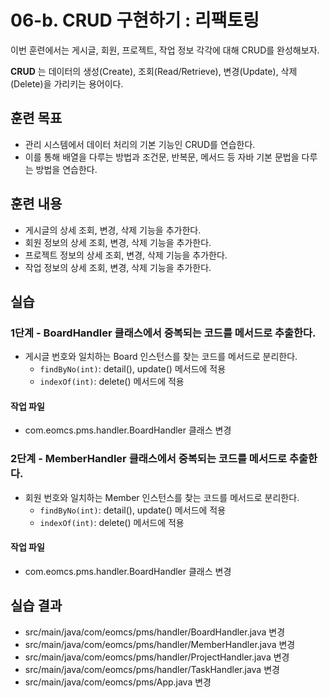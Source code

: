 # 06-b. CRUD 구현하기 : 리팩토링

이번 훈련에서는 게시글, 회원, 프로젝트, 작업 정보 각각에 대해 CRUD를 완성해보자.

**CRUD** 는 데이터의 생성(Create), 조회(Read/Retrieve), 변경(Update), 삭제(Delete)을 가리키는 용어이다.

## 훈련 목표

- 관리 시스템에서 데이터 처리의 기본 기능인 CRUD를 연습한다.
- 이를 통해 배열을 다루는 방법과 조건문, 반복문, 메서드 등 자바 기본 문법을 다루는 방법을 연습한다.

## 훈련 내용

- 게시글의 상세 조회, 변경, 삭제 기능을 추가한다.
- 회원 정보의 상세 조회, 변경, 삭제 기능을 추가한다.
- 프로젝트 정보의 상세 조회, 변경, 삭제 기능을 추가한다.
- 작업 정보의 상세 조회, 변경, 삭제 기능을 추가한다.

## 실습

### 1단계 - BoardHandler 클래스에서 중복되는 코드를 메서드로 추출한다.

- 게시글 번호와 일치하는 Board 인스턴스를 찾는 코드를 메서드로 분리한다.
  - `findByNo(int)`: detail(), update() 메서드에 적용
  - `indexOf(int)`: delete() 메서드에 적용

#### 작업 파일

- com.eomcs.pms.handler.BoardHandler 클래스 변경

### 2단계 - MemberHandler 클래스에서 중복되는 코드를 메서드로 추출한다.

- 회원 번호와 일치하는 Member 인스턴스를 찾는 코드를 메서드로 분리한다.
  - `findByNo(int)`: detail(), update() 메서드에 적용
  - `indexOf(int)`: delete() 메서드에 적용

#### 작업 파일

- com.eomcs.pms.handler.BoardHandler 클래스 변경


## 실습 결과

- src/main/java/com/eomcs/pms/handler/BoardHandler.java 변경
- src/main/java/com/eomcs/pms/handler/MemberHandler.java 변경
- src/main/java/com/eomcs/pms/handler/ProjectHandler.java 변경
- src/main/java/com/eomcs/pms/handler/TaskHandler.java 변경
- src/main/java/com/eomcs/pms/App.java 변경
